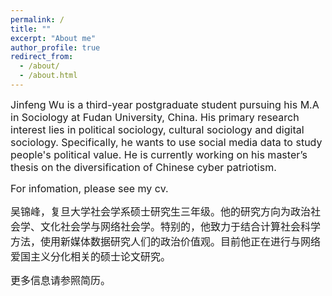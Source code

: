 ```yaml
---
permalink: /
title: ""
excerpt: "About me"
author_profile: true
redirect_from: 
  - /about/
  - /about.html
---
```


<font size = "3"> Jinfeng Wu is a third-year postgraduate student pursuing his M.A in Sociology at Fudan University, China. His primary research interest lies in political sociology, cultural sociology and digital sociology. Specifically, he wants to use social media data to study people's political value. He is currently working on his master’s thesis on the diversification of Chinese cyber patriotism.</font>
  
<font size = "3">For infomation, please see my cv.</font>
  
<font size = "3">吴锦峰，复旦大学社会学系硕士研究生三年级。他的研究方向为政治社会学、文化社会学与网络社会学。特别的，他致力于结合计算社会科学方法，使用新媒体数据研究人们的政治价值观。目前他正在进行与网络爱国主义分化相关的硕士论文研究。</font>
  
<font size = "3">更多信息请参照简历。</font>



